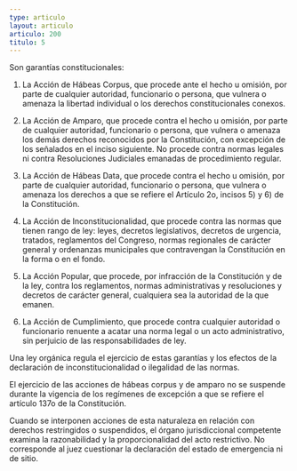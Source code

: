 ```yaml
---
type: articulo
layout: articulo
articulo: 200
titulo: 5
---
```

Son garantías constitucionales:

1. La Acción de Hábeas Corpus, que procede ante el hecho u omisión, por parte de cualquier autoridad, funcionario o persona, que vulnera o amenaza la libertad individual o los derechos constitucionales conexos.

2. La Acción de Amparo, que procede contra el hecho u omisión, por parte de cualquier autoridad, funcionario o persona, que vulnera o amenaza los demás derechos reconocidos por la Constitución, con excepción de los señalados en el inciso siguiente. No procede contra normas legales ni contra Resoluciones Judiciales emanadas de procedimiento regular.

3. La Acción de Hábeas Data, que procede contra el hecho u omisión, por parte de cualquier autoridad, funcionario o persona, que vulnera o amenaza los derechos a que se refiere el Artículo 2o, incisos 5) y 6) de la Constitución.

4. La Acción de Inconstitucionalidad, que procede contra las normas que tienen rango de ley: leyes, decretos legislativos, decretos de urgencia, tratados, reglamentos del Congreso, normas regionales de carácter general y ordenanzas municipales que contravengan la Constitución en la forma o en el fondo.

5. La Acción Popular, que procede, por infracción de la Constitución y de la ley, contra los reglamentos, normas administrativas y resoluciones y decretos de carácter general, cualquiera sea la autoridad de la que emanen.

6. La Acción de Cumplimiento, que procede contra cualquier autoridad o funcionario renuente a acatar una norma legal o un acto administrativo, sin perjuicio de las responsabilidades de ley.

Una ley orgánica regula el ejercicio de estas garantías y los efectos de la declaración de inconstitucionalidad o ilegalidad de las normas.

El ejercicio de las acciones de hábeas corpus y de amparo no se suspende durante la vigencia de los regímenes de excepción a que se refiere el artículo 137o de la Constitución.

Cuando se interponen acciones de esta naturaleza en relación con derechos restringidos o suspendidos, el órgano jurisdiccional competente examina la razonabilidad y la proporcionalidad del acto restrictivo. No corresponde al juez cuestionar la declaración del estado de emergencia ni de sitio.
